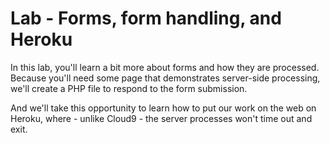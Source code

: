 # Lab - Forms, form handling, and Heroku

In this lab, you'll learn a bit more about forms and how they are processed.   Because you'll need some page that demonstrates server-side processing, we'll create a PHP file to respond to the form submission.

And we'll take this opportunity to learn how to put our work on the web on Heroku, where - unlike Cloud9 - the server processes won't time out and exit.




